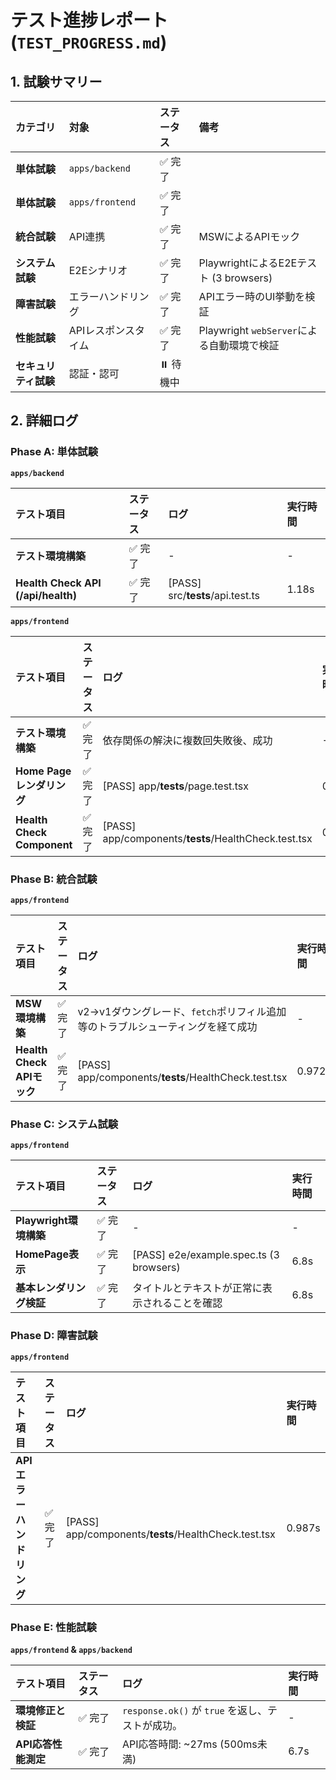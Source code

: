 # テスト進捗レポート (`TEST_PROGRESS.md`)

## 1. 試験サマリー

| カテゴリ | 対象 | ステータス | 備考 |
| :--- | :--- | :--- | :--- |
| **単体試験** | `apps/backend` | ✅ 完了 | | 
| **単体試験** | `apps/frontend` | ✅ 完了 | | 
| **統合試験** | API連携 | ✅ 完了 | MSWによるAPIモック |
| **システム試験** | E2Eシナリオ | ✅ 完了 | PlaywrightによるE2Eテスト (3 browsers) |
| **障害試験** | エラーハンドリング | ✅ 完了 | APIエラー時のUI挙動を検証 |
| **性能試験** | APIレスポンスタイム | ✅ 完了 | Playwright `webServer`による自動環境で検証 | 
| **セキュリティ試験**| 認証・認可 | ⏸️ 待機中 | | 

## 2. 詳細ログ

### Phase A: 単体試験

**`apps/backend`**

| テスト項目 | ステータス | ログ | 実行時間 |
| :--- | :--- | :--- | :--- |
| **テスト環境構築** | ✅ 完了 | - | - |
| **Health Check API (/api/health)** | ✅ 完了 | [PASS] src/__tests__/api.test.ts | 1.18s |

**`apps/frontend`**

| テスト項目 | ステータス | ログ | 実行時間 |
| :--- | :--- | :--- | :--- |
| **テスト環境構築** | ✅ 完了 | 依存関係の解決に複数回失敗後、成功 | - |
| **Home Pageレンダリング** | ✅ 完了 | [PASS] app/__tests__/page.test.tsx | 0.76s |
| **Health Check Component** | ✅ 完了 | [PASS] app/components/__tests__/HealthCheck.test.tsx | 0.76s |

### Phase B: 統合試験

**`apps/frontend`**

| テスト項目 | ステータス | ログ | 実行時間 |
| :--- | :--- | :--- | :--- |
| **MSW環境構築** | ✅ 完了 | v2->v1ダウングレード、`fetch`ポリフィル追加等のトラブルシューティングを経て成功 | - |
| **Health Check APIモック** | ✅ 完了 | [PASS] app/components/__tests__/HealthCheck.test.tsx | 0.972s |

### Phase C: システム試験

**`apps/frontend`**

| テスト項目 | ステータス | ログ | 実行時間 |
| :--- | :--- | :--- | :--- |
| **Playwright環境構築** | ✅ 完了 | - | - |
| **HomePage表示** | ✅ 完了 | [PASS] e2e/example.spec.ts (3 browsers) | 6.8s |
| **基本レンダリング検証** | ✅ 完了 | タイトルとテキストが正常に表示されることを確認 | 6.8s |

### Phase D: 障害試験

**`apps/frontend`**

| テスト項目 | ステータス | ログ | 実行時間 |
| :--- | :--- | :--- | :--- |
| **APIエラーハンドリング** | ✅ 完了 | [PASS] app/components/__tests__/HealthCheck.test.tsx | 0.987s |

### Phase E: 性能試験

**`apps/frontend` & `apps/backend`**

| テスト項目 | ステータス | ログ | 実行時間 |
| :--- | :--- | :--- | :--- |
| **環境修正と検証** | ✅ 完了 | `response.ok()` が `true` を返し、テストが成功。 | - |
| **API応答性能測定** | ✅ 完了 | API応答時間: ~27ms (500ms未満) | 6.7s |
